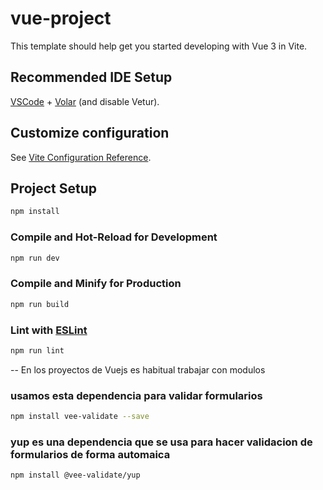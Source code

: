 # vue-project

This template should help get you started developing with Vue 3 in Vite.

## Recommended IDE Setup

[VSCode](https://code.visualstudio.com/) + [Volar](https://marketplace.visualstudio.com/items?itemName=Vue.volar) (and disable Vetur).

## Customize configuration

See [Vite Configuration Reference](https://vite.dev/config/).

## Project Setup

```sh
npm install
```

### Compile and Hot-Reload for Development

```sh
npm run dev
```

### Compile and Minify for Production

```sh
npm run build
```

### Lint with [ESLint](https://eslint.org/)

```sh
npm run lint
```

-- En los proyectos de Vuejs es habitual trabajar con modulos

### usamos esta dependencia para validar formularios

```sh
npm install vee-validate --save
```

### yup es una dependencia que se usa para hacer validacion de formularios de forma automaica

```sh
npm install @vee-validate/yup
```
